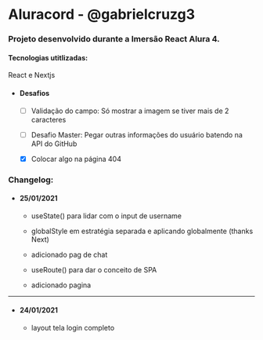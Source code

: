 # Aluracord - @gabrielcruzg3

### Projeto desenvolvido durante a Imersão React Alura 4.

#### Tecnologias utitlizadas:

React e Nextjs

- #### Desafios

	- [ ] Validação do campo: Só mostrar a imagem se tiver mais de 2 caracteres

	- [ ] Desafio Master: Pegar outras informações do usuário batendo na API do GitHub

	- [x] Colocar algo na página 404

### Changelog:

- #### 25/01/2021

	- useState() para lidar com o input de username

	- globalStyle em estratégia separada e aplicando globalmente (thanks Next)

	- adicionado pag de chat

	- useRoute() para dar o conceito de SPA

	- adicionado pagina

***

- #### 24/01/2021

	- layout tela login completo